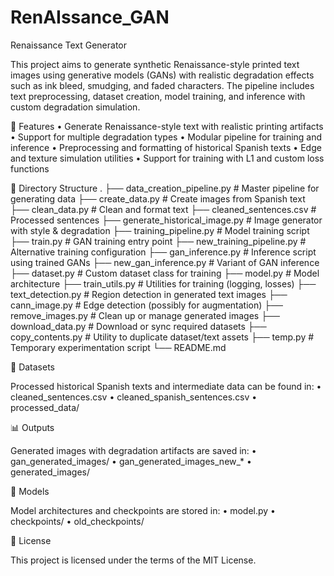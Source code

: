 # RenAIssance_GAN

Renaissance Text Generator

This project aims to generate synthetic Renaissance-style printed text images using generative models (GANs) with realistic degradation effects such as ink bleed, smudging, and faded characters. The pipeline includes text preprocessing, dataset creation, model training, and inference with custom degradation simulation.

🚀 Features
	•	Generate Renaissance-style text with realistic printing artifacts
	•	Support for multiple degradation types
	•	Modular pipeline for training and inference
	•	Preprocessing and formatting of historical Spanish texts
	•	Edge and texture simulation utilities
	•	Support for training with L1 and custom loss functions

 🧾 Directory Structure
 .
├── data_creation_pipeline.py       # Master pipeline for generating data
├── create_data.py                  # Create images from Spanish text
├── clean_data.py                   # Clean and format text
├── cleaned_sentences.csv           # Processed sentences
├── generate_historical_image.py    # Image generator with style & degradation
├── training_pipeline.py            # Model training script
├── train.py                        # GAN training entry point
├── new_training_pipeline.py        # Alternative training configuration
├── gan_inference.py                # Inference script using trained GANs
├── new_gan_inference.py            # Variant of GAN inference
├── dataset.py                      # Custom dataset class for training
├── model.py                        # Model architecture
├── train_utils.py                  # Utilities for training (logging, losses)
├── text_detection.py               # Region detection in generated text images
├── cann_image.py                   # Edge detection (possibly for augmentation)
├── remove_images.py                # Clean up or manage generated images
├── download_data.py                # Download or sync required datasets
├── copy_contents.py                # Utility to duplicate dataset/text assets
├── temp.py                         # Temporary experimentation script
└── README.md

📂 Datasets

Processed historical Spanish texts and intermediate data can be found in:
	•	cleaned_sentences.csv
	•	cleaned_spanish_sentences.csv
	•	processed_data/

📊 Outputs

Generated images with degradation artifacts are saved in:
	•	gan_generated_images/
	•	gan_generated_images_new_*
	•	generated_images/

🧱 Models

Model architectures and checkpoints are stored in:
	•	model.py
	•	checkpoints/
	•	old_checkpoints/

📜 License

This project is licensed under the terms of the MIT License.
